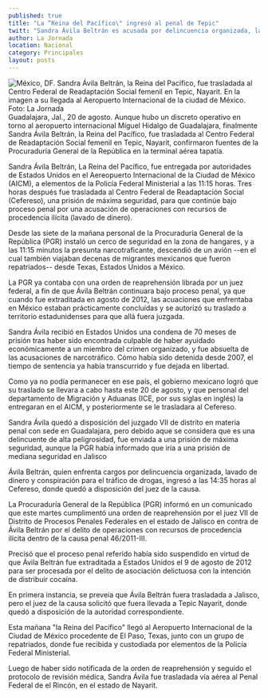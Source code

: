 ```yaml
---
published: true
title: "La “Reina del Pacífico\" ingresó al penal de Tepic"
twitt: "Sandra Ávila Beltrán es acusada por delincuencia organizada, lavado y conspiración para tráfico de drogas"
author: La Jornada
location: Nacional
category: Principales
layout: posts
---
```


![México, DF. Sandra Ávila Beltrán, la Reina del Pacífico, fue trasladada al Centro Federal de Readaptación Social femenil en Tepic, Nayarit. En la imagen a su llegada al Aeropuerto Internacional de la ciudad de México. Foto: La Jornada](http://i.imgur.com/qa62WI8m.jpg)Guadalajara, Jal., 20 de agosto. Aunque hubo un discreto operativo en torno al aeropuerto internacional Miguel Hidalgo de Guadalajara, finalmente Sandra Ávila Beltrán, la Reina del Pacífico, fue trasladada al Centro Federal de Readaptación Social femenil en Tepic, Nayarit, confirmaron fuentes de la Procuraduría General de la República en la terminal aérea tapatía.

Sandra Ávila Beltrán, La Reina del Pacífico, fue entregada por autoridades de Estados Unidos en el Aereopuerto Internacional de la Ciudad de México (AICM), a elementos de la Policía Federal Ministerial a las 11:15 horas. Tres horas después fue trasladada al Centro Federal de Readaptación Social (Cefereso), una prisión de máxima seguridad, para que continúe bajo proceso penal por una acusación de operaciones con recursos de procedencia ilícita (lavado de dinero).

Desde las siete de la mañana personal de la Procuraduría General de la República (PGR) instaló un cerco de seguridad en la zona de hangares, y a las 11:15 minutos la presunta narcotraficante, descendió de un avión --en el cual también viajaban decenas de migrantes mexicanos que fueron repatriados-- desde Texas, Estados Unidos a México.

La PGR ya contaba con una orden de reaprehensión librada por un juez federal, a fin de que Ávila Beltrán continuara bajo proceso penal, ya que cuando fue extraditada en agosto de 2012, las acuaciones que enfrentaba en México estaban prácticamente concluídas y se autorizó su traslado a territorio estadunidenses para que allá fuera juzgada.

Sandra Ávila recibió en Estados Unidos una condena de 70 meses de prisión tras haber sido encontrada culpable de haber ayuidado económicamente a un miembro del crimen organizado, y fue absuelta de las acusaciones de narcotráfico. Cómo había  sido detenida desde 2007, el tiempo de sentencia ya había transcurrido y fue dejada en libertad.

Como ya no podía permanecer en ese país, el gobierno mexicano logró que su traslado se llevara a cabo hasta este 20 de agosto, y que personal del departamento de Migración y Aduanas (ICE, por sus siglas en inglés) la entregaran en el AICM, y posteriormente se le trasladara al Cefereso.

Sandra Ávila quedó a disposición del juzgado VII de distrito en materia penal con sede en Guadalajara, pero debido aque se considera que es una delincuente de alta peligrosidad, fue enviada a una prisión de máxima seguridad, aunque la PGR había informado que iría  a una prisión de mediana seguridad en Jalisco

Ávila Beltrán, quien enfrenta cargos por delincuencia organizada, lavado de dinero y conspiración para el tráfico de drogas, ingresó a las 14:35 horas al Cefereso, donde quedó a disposición del juez de la causa.

La Procuraduría General de la República (PGR) informó en un comunicado que este martes cumplimentó una orden de reaprehensión por el juez VII de Distrito de Procesos Penales Federales en el estado de Jalisco en contra de Ávila Beltrán por el delito de operaciones con recursos de procedencia ilícita dentro de la causa penal 46/2011-III. 

Precisó que el proceso penal referido había sido suspendido en virtud de que Ávila Beltrán fue extraditada a Estados Unidos el 9 de agosto de 2012 para ser procesada por el delito de asociación delictuosa con la intención de distribuir cocaína. 

En primera instancia, se preveía que Ávila Beltrán fuera trasladada a Jalisco, pero el juez de la causa solicitó que fuera llevada a Tepic Nayarit, donde quedó a disposición de la autoridad correspondiente.

Esta mañana "la Reina del Pacífico" llegó al Aeropuerto Internacional de la Ciudad de México procedente de El Paso, Texas, junto con un grupo de repatriados, donde fue recibida y custodiada por elementos de la Policía Federal Ministerial. 

Luego de haber sido notificada de la orden de reaprehensión y seguido el protocolo de revisión médica, Sandra Ávila fue trasladada vía aérea al Penal Federal de el Rincón, en el estado de Nayarit.
